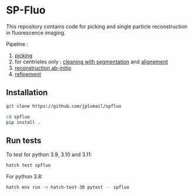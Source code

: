 # SP-Fluo

This repository contains code for picking and single particle reconstruction in fluorescence imaging.

Pipeline :
1. [picking](spfluo/picking)
2. for centrioles only : [cleaning with segmentation](spfluo/segmentation) and [alignement](spfluo/alignement)
3. [reconstruction ab-initio](spfluo/ab_initio_reconstruction/)
4. [refinement](spfluo/refinement/)

## Installation

```bash
git clone https://github.com/jplumail/spfluo
```

```bash
cd spfluo
pip install .
```

## Run tests

To test for python 3.9, 3.10 and 3.11:
```bash
hatch test spfluo
```

For python 3.8:
```bash
hatch env run -e hatch-test-38 pytest -- spfluo
```
